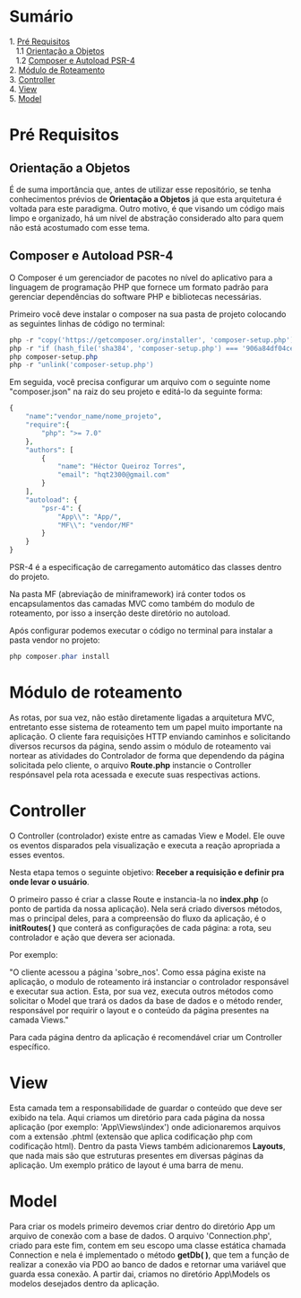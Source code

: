 #  Sumário 
<div align="rigth">
    <p>
        1. <a href="#pré-requisitos">Pré Requisitos</a> </br>
         &nbsp&nbsp&nbsp1.1 <a href="#orientação-a-objetos">Orientação a Objetos</a> </br>
         &nbsp&nbsp&nbsp1.2 <a href="#composer-e-autoload-psr-4">Composer e Autoload PSR-4</a> </br>
        2. <a href="#módulo-de-roteamento">Módulo de Roteamento</a> </br>
        3. <a href="#controller">Controller</a> </br>
        4. <a href="#view">View</a> </br>
        5. <a href="#model">Model</a>
    </p>
</div> 

 
# Pré Requisitos

## Orientação a Objetos
É de suma importância que, antes de utilizar esse repositório, se tenha conhecimentos prévios de <b>Orientação a Objetos</b> já que esta arquitetura é voltada para este paradigma. Outro motivo, é que visando um código mais limpo e organizado, há um nível de abstração considerado alto para quem não está acostumado com esse tema.
## Composer e Autoload PSR-4
O Composer é um gerenciador de pacotes no nível do aplicativo para a linguagem de programação PHP que fornece um formato padrão para gerenciar dependências do software PHP e bibliotecas necessárias. 

Primeiro você deve instalar o composer na sua pasta de projeto colocando as seguintes linhas de código no terminal: 
```PowerShell
php -r "copy('https://getcomposer.org/installer', 'composer-setup.php');"
php -r "if (hash_file('sha384', 'composer-setup.php') === '906a84df04cea2aa72f40b5f787e49f22d4c2f19492ac310e8cba5b96ac8b64115ac402c8cd292b8a03482574915d1a8') { echo 'Installer verified'; } else { echo 'Installer corrupt'; unlink('composer-setup.php'); } echo PHP_EOL;"
php composer-setup.php
php -r "unlink('composer-setup.php')
```
Em seguida, você precisa configurar um arquivo com o seguinte nome "composer.json" na raiz do seu projeto e editá-lo da seguinte forma:
```PHP
{
    "name":"vendor_name/nome_projeto",
    "require":{
        "php": ">= 7.0"
    },
    "authors": [
        {
            "name": "Héctor Queiroz Torres",
            "email": "hqt2300@gmail.com"
        }
    ],
    "autoload": {
        "psr-4": { 
            "App\\": "App/",
            "MF\\": "vendor/MF"
        }
    }
}
```
PSR-4 é a especificação de carregamento automático das classes dentro do projeto. 

Na pasta MF (abreviação de miniframework) irá conter todos os encapsulamentos das camadas MVC como também do modulo de roteamento, por isso a inserção deste diretório no autoload.

Após configurar podemos executar o código no terminal para instalar a pasta vendor no projeto:
```PowerShell
php composer.phar install
```


# Módulo de roteamento
As rotas, por sua vez, não estão diretamente ligadas a arquitetura MVC, entretanto esse sistema de roteamento tem um papel muito importante na aplicação. O cliente fara requisições HTTP enviando caminhos e solicitando diversos recursos da página, sendo assim o módulo de roteamento vai nortear as atividades do Controlador de forma que dependendo da página solicitada pelo cliente, o arquivo **Route.php** instancie o Controller respónsavel pela rota acessada e execute suas respectivas actions.

# Controller
O Controller (controlador) existe entre as camadas View e Model. Ele ouve os eventos disparados pela visualização e executa a reação apropriada a esses eventos. 

Nesta etapa temos o seguinte objetivo: <b>Receber a requisição e definir pra onde levar o usuário</b>. 

O primeiro passo é criar a classe Route e instancia-la no **index.php** (o ponto de partida da nossa aplicação). Nela será criado diversos métodos, mas o principal deles, para a compreensão do fluxo da aplicação, é o **initRoutes( )** que conterá as configurações de cada página: a rota, seu controlador e ação que devera ser acionada. 

Por exemplo:

"O cliente acessou a página 'sobre_nos'. Como essa página existe na aplicação, o modulo de roteamento irá instanciar o controlador responsável e executar sua action. Esta, por sua vez, executa outros métodos como solicitar o Model que trará os dados da base de dados e o método render, responsável por requirir o layout e o conteúdo da página presentes na camada Views."

Para cada página dentro da aplicação é recomendável criar um Controller específico.

# View
Esta camada tem a responsabilidade de guardar o conteúdo que deve ser exibido na tela. Aqui criamos um diretório para cada página da nossa aplicação (por exemplo: 'App\Views\index') onde adicionaremos arquivos com a extensão .phtml (extensão que aplica codificação php com codificação html). Dentro da pasta Views também adicionaremos **Layouts**, que nada mais são que estruturas presentes em diversas páginas da aplicação.
Um exemplo prático de layout é uma barra de menu.

# Model
 Para criar os models primeiro devemos criar dentro do diretório App um arquivo de conexão com a base de dados. O arquivo 'Connection.php', criado para este fim, contem em seu escopo uma classe estática chamada Connection e nela é implementado o método **getDb( )**,  que tem a função de realizar a conexão via PDO ao banco de dados e retornar uma variável que guarda essa conexão. A partir dai, criamos no diretório App\Models os modelos desejados dentro da aplicação.

